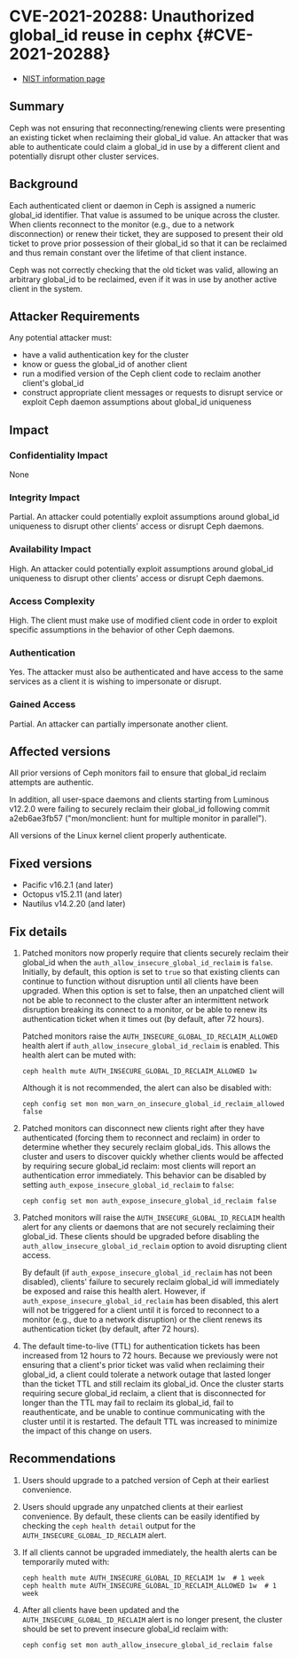 # CVE-2021-20288: Unauthorized global_id reuse in cephx {#CVE-2021-20288}

-   [NIST information
    page](https://nvd.nist.gov/vuln/detail/CVE-2021-20288)

## Summary

Ceph was not ensuring that reconnecting/renewing clients were presenting
an existing ticket when reclaiming their global_id value. An attacker
that was able to authenticate could claim a global_id in use by a
different client and potentially disrupt other cluster services.

## Background

Each authenticated client or daemon in Ceph is assigned a numeric
global_id identifier. That value is assumed to be unique across the
cluster. When clients reconnect to the monitor (e.g., due to a network
disconnection) or renew their ticket, they are supposed to present their
old ticket to prove prior possession of their global_id so that it can
be reclaimed and thus remain constant over the lifetime of that client
instance.

Ceph was not correctly checking that the old ticket was valid, allowing
an arbitrary global_id to be reclaimed, even if it was in use by another
active client in the system.

## Attacker Requirements

Any potential attacker must:

-   have a valid authentication key for the cluster
-   know or guess the global_id of another client
-   run a modified version of the Ceph client code to reclaim another
    client\'s global_id
-   construct appropriate client messages or requests to disrupt service
    or exploit Ceph daemon assumptions about global_id uniqueness

## Impact

### Confidentiality Impact

None

### Integrity Impact

Partial. An attacker could potentially exploit assumptions around
global_id uniqueness to disrupt other clients\' access or disrupt Ceph
daemons.

### Availability Impact

High. An attacker could potentially exploit assumptions around global_id
uniqueness to disrupt other clients\' access or disrupt Ceph daemons.

### Access Complexity

High. The client must make use of modified client code in order to
exploit specific assumptions in the behavior of other Ceph daemons.

### Authentication

Yes. The attacker must also be authenticated and have access to the same
services as a client it is wishing to impersonate or disrupt.

### Gained Access

Partial. An attacker can partially impersonate another client.

## Affected versions

All prior versions of Ceph monitors fail to ensure that global_id
reclaim attempts are authentic.

In addition, all user-space daemons and clients starting from Luminous
v12.2.0 were failing to securely reclaim their global_id following
commit a2eb6ae3fb57 (\"mon/monclient: hunt for multiple monitor in
parallel\").

All versions of the Linux kernel client properly authenticate.

## Fixed versions

-   Pacific v16.2.1 (and later)
-   Octopus v15.2.11 (and later)
-   Nautilus v14.2.20 (and later)

## Fix details

1.  Patched monitors now properly require that clients securely reclaim
    their global_id when the `auth_allow_insecure_global_id_reclaim` is
    `false`. Initially, by default, this option is set to `true` so that
    existing clients can continue to function without disruption until
    all clients have been upgraded. When this option is set to false,
    then an unpatched client will not be able to reconnect to the
    cluster after an intermittent network disruption breaking its
    connect to a monitor, or be able to renew its authentication ticket
    when it times out (by default, after 72 hours).

    Patched monitors raise the `AUTH_INSECURE_GLOBAL_ID_RECLAIM_ALLOWED`
    health alert if `auth_allow_insecure_global_id_reclaim` is enabled.
    This health alert can be muted with:

        ceph health mute AUTH_INSECURE_GLOBAL_ID_RECLAIM_ALLOWED 1w

    Although it is not recommended, the alert can also be disabled with:

        ceph config set mon mon_warn_on_insecure_global_id_reclaim_allowed false

2.  Patched monitors can disconnect new clients right after they have
    authenticated (forcing them to reconnect and reclaim) in order to
    determine whether they securely reclaim global_ids. This allows the
    cluster and users to discover quickly whether clients would be
    affected by requiring secure global_id reclaim: most clients will
    report an authentication error immediately. This behavior can be
    disabled by setting `auth_expose_insecure_global_id_reclaim` to
    `false`:

        ceph config set mon auth_expose_insecure_global_id_reclaim false

3.  Patched monitors will raise the `AUTH_INSECURE_GLOBAL_ID_RECLAIM`
    health alert for any clients or daemons that are not securely
    reclaiming their global_id. These clients should be upgraded before
    disabling the `auth_allow_insecure_global_id_reclaim` option to
    avoid disrupting client access.

    By default (if `auth_expose_insecure_global_id_reclaim` has not been
    disabled), clients\' failure to securely reclaim global_id will
    immediately be exposed and raise this health alert. However, if
    `auth_expose_insecure_global_id_reclaim` has been disabled, this
    alert will not be triggered for a client until it is forced to
    reconnect to a monitor (e.g., due to a network disruption) or the
    client renews its authentication ticket (by default, after 72
    hours).

4.  The default time-to-live (TTL) for authentication tickets has been
    increased from 12 hours to 72 hours. Because we previously were not
    ensuring that a client\'s prior ticket was valid when reclaiming
    their global_id, a client could tolerate a network outage that
    lasted longer than the ticket TTL and still reclaim its global_id.
    Once the cluster starts requiring secure global_id reclaim, a client
    that is disconnected for longer than the TTL may fail to reclaim its
    global_id, fail to reauthenticate, and be unable to continue
    communicating with the cluster until it is restarted. The default
    TTL was increased to minimize the impact of this change on users.

## Recommendations

1.  Users should upgrade to a patched version of Ceph at their earliest
    convenience.

2.  Users should upgrade any unpatched clients at their earliest
    convenience. By default, these clients can be easily identified by
    checking the `ceph health detail` output for the
    `AUTH_INSECURE_GLOBAL_ID_RECLAIM` alert.

3.  If all clients cannot be upgraded immediately, the health alerts can
    be temporarily muted with:

        ceph health mute AUTH_INSECURE_GLOBAL_ID_RECLAIM 1w  # 1 week
        ceph health mute AUTH_INSECURE_GLOBAL_ID_RECLAIM_ALLOWED 1w  # 1 week

4.  After all clients have been updated and the
    `AUTH_INSECURE_GLOBAL_ID_RECLAIM` alert is no longer present, the
    cluster should be set to prevent insecure global_id reclaim with:

        ceph config set mon auth_allow_insecure_global_id_reclaim false
